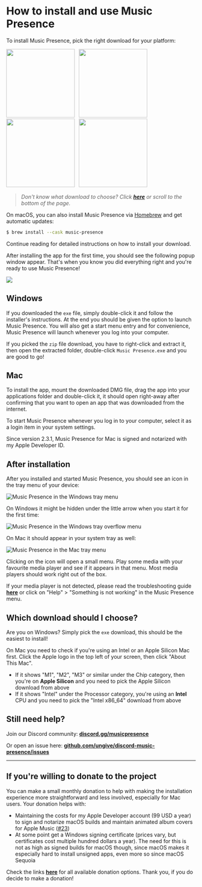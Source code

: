 # How to install and use Music Presence

To install Music Presence, pick the right download for your platform:

<!-- DL_BUTTONS_BEGIN -->
[<img src="https://raw.githubusercontent.com/ungive/discord-music-presence/refs/heads/master/assets/download-win-exe-x64-2x.png" width="182">](https://github.com/ungive/discord-music-presence/releases/download/v2.3.2/musicpresence-2.3.2-windows-x64-installer.exe)&ensp;
[<img src="https://raw.githubusercontent.com/ungive/discord-music-presence/refs/heads/master/assets/download-win-zip-x64-2x.png" width="182">](https://github.com/ungive/discord-music-presence/releases/download/v2.3.2/musicpresence-2.3.2-windows-x64.zip)&ensp;
[<img src="https://raw.githubusercontent.com/ungive/discord-music-presence/refs/heads/master/assets/download-mac-dmg-arm64-2x.png" width="182">](https://github.com/ungive/discord-music-presence/releases/download/v2.3.2/musicpresence-2.3.2-mac-arm64.dmg)&ensp;
[<img src="https://raw.githubusercontent.com/ungive/discord-music-presence/refs/heads/master/assets/download-mac-dmg-x86_64-2x.png" width="182">](https://github.com/ungive/discord-music-presence/releases/download/v2.3.2/musicpresence-2.3.2-mac-x86_64.dmg)
<!-- DL_BUTTONS_END -->

> *Don't know what download to choose?*
> *Click [**here**](#which-download-should-i-choose)*
> *or scroll to the bottom of the page.*

On macOS, you can also install Music Presence via
[Homebrew](https://formulae.brew.sh/cask/music-presence#default)
and get automatic updates:

```sh
$ brew install --cask music-presence
```

Continue reading for detailed instructions on how to install your download.

After installing the app for the first time,
you should see the following popup window appear.
That's when you know you did everything right
and you're ready to use Music Presence!

![](../assets/screenshot-first-start.png)

## Windows

If you downloaded the `exe` file,
simply double-click it and follow the installer's instructions.
At the end you should be given the option to launch Music Presence.
You will also get a start menu entry and for convenience,
Music Presence will launch whenever you log into your computer.

If you picked the `zip` file download,
you have to right-click and extract it,
then open the extracted folder, double-click `Music Presence.exe`
and you are good to go!

## Mac

To install the app, mount the downloaded DMG file,
drag the app into your applications folder and double-click it,
it should open right-away after confirming that you want to open
an app that was downloaded from the internet.

To start Music Presence whenever you log in to your computer,
select it as a login item in your system settings.

Since version 2.3.1, Music Presence for Mac
is signed and notarized with my Apple Developer ID.

## After installation

After you installed and started Music Presence,
you should see an icon in the tray menu of your device:

![Music Presence in the Windows tray menu](../assets/tray-windows.png)

On Windows it might be hidden under the little arrow
when you start it for the first time:

![Music Presence in the Windows tray overflow menu](../assets/tray-windows-hidden.png)

On Mac it should appear in your system tray as well:

![Music Presence in the Mac tray menu](../assets/tray-mac.png)

Clicking on the icon will open a small menu.
Play some media with your favourite media player
and see if it appears in that menu.
Most media players should work right out of the box.

If your media player is not detected,
please read the troubleshooting guide [**here**](./troubleshooting.md)
or click on "Help" > "Something is not working" in the Music Presence menu.

## Which download should I choose?

Are you on Windows? Simply pick the `exe` download,
this should be the easiest to install!

On Mac you need to check if you're using an Intel or an Apple Silicon Mac first.
Click the Apple logo in the top left of your screen,
then click "About This Mac".

- If it shows "M1", "M2", "M3" or similar under the Chip category,
  then you're on **Apple Silicon**
  and you need to pick the Apple Silicon download from above
- If it shows "Intel" under the Processor category,
  you're using an **Intel** CPU and you need to pick the
  "Intel x86_64" download from above

## Still need help?

Join our Discord community:
[**discord.gg/musicpresence**](https://discord.gg/musicpresence)

Or open an issue here:
[**github.com/ungive/discord-music-presence/issues**](https://github.com/ungive/discord-music-presence/issues)

---

## If you're willing to donate to the project

You can make a small monthly donation to help with
making the installation experience more straightforward and less involved,
especially for Mac users.
Your donation helps with:

- Maintaining the costs for my Apple Developer account (99 USD a year)
  to sign and notarize macOS builds
  and maintain animated album covers for Apple Music
  ([#23](https://github.com/ungive/discord-music-presence/issues/123))
- At some point get a Windows signing certificate
  (prices vary, but certificates cost multiple hundred dollars a year).
  The need for this is not as high as signed builds for macOS though,
  since macOS makes it especially hard to install unsigned apps,
  even more so since macOS Sequoia

Check the links [**here**](https://donate.musicpresence.app)
for all available donation options.
Thank you, if you do decide to make a donation!
